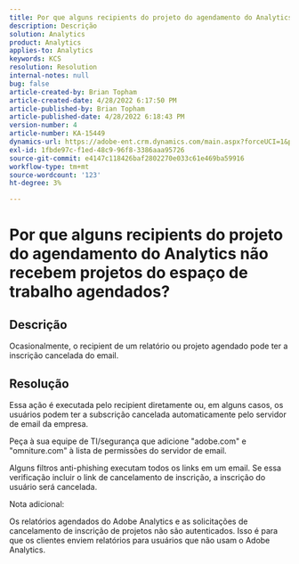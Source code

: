 ```yaml
---
title: Por que alguns recipients do projeto do agendamento do Analytics não recebem projetos do espaço de trabalho agendados?
description: Descrição
solution: Analytics
product: Analytics
applies-to: Analytics
keywords: KCS
resolution: Resolution
internal-notes: null
bug: false
article-created-by: Brian Topham
article-created-date: 4/28/2022 6:17:50 PM
article-published-by: Brian Topham
article-published-date: 4/28/2022 6:18:43 PM
version-number: 4
article-number: KA-15449
dynamics-url: https://adobe-ent.crm.dynamics.com/main.aspx?forceUCI=1&pagetype=entityrecord&etn=knowledgearticle&id=9a1ed07d-1fc7-ec11-a7b6-0022480a1b03
exl-id: 1fbde97c-f1ed-48c9-96f8-3386aaa95726
source-git-commit: e4147c118426baf2802270e033c61e469ba59916
workflow-type: tm+mt
source-wordcount: '123'
ht-degree: 3%

---
```


# Por que alguns recipients do projeto do agendamento do Analytics não recebem projetos do espaço de trabalho agendados?

## Descrição


Ocasionalmente, o recipient de um relatório ou projeto agendado pode ter a inscrição cancelada do email.


## Resolução


Essa ação é executada pelo recipient diretamente ou, em alguns casos, os usuários podem ter a subscrição cancelada automaticamente pelo servidor de email da empresa.

Peça à sua equipe de TI/segurança que adicione &quot;adobe.com&quot; e &quot;omniture.com&quot; à lista de permissões do servidor de email.

Alguns filtros anti-phishing executam todos os links em um email. Se essa verificação incluir o link de cancelamento de inscrição, a inscrição do usuário será cancelada.



Nota adicional:

Os relatórios agendados do Adobe Analytics e as solicitações de cancelamento de inscrição de projetos não são autenticados. Isso é para que os clientes enviem relatórios para usuários que não usam o Adobe Analytics.
